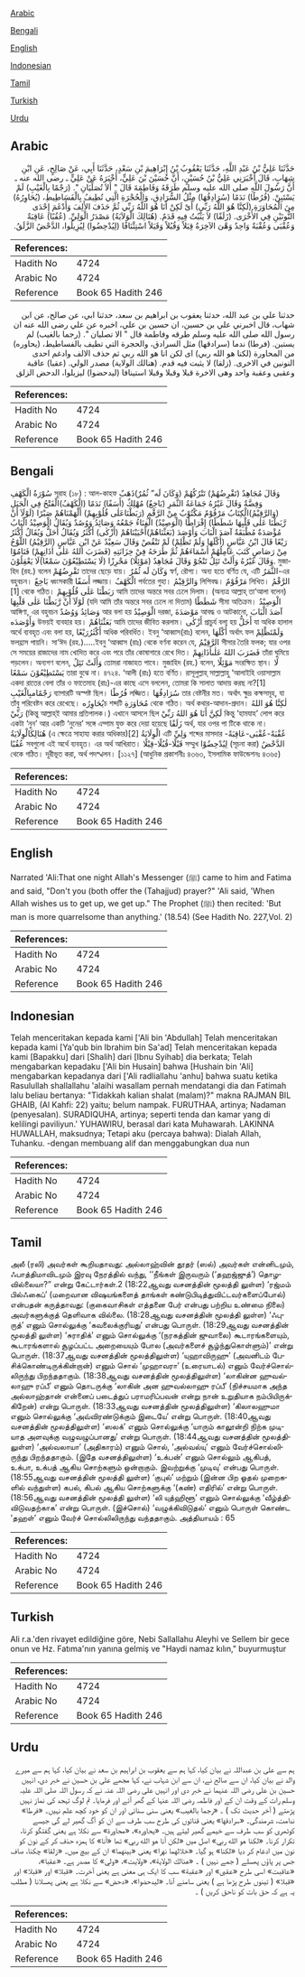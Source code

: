 [Arabic](#arabic)

[Bengali](#bengali)

[English](#english)

[Indonesian](#indonesian)

[Tamil](#tamil)

[Turkish](#turkish)

[Urdu](#urdu)

## Arabic


<div dir="rtl" lang="ar" style={{fontSize:'larger',backgroundColor:'#f8f9fa',padding:20}}>
حَدَّثَنَا عَلِيُّ بْنُ عَبْدِ اللَّهِ، حَدَّثَنَا يَعْقُوبُ بْنُ إِبْرَاهِيمَ بْنِ سَعْدٍ، حَدَّثَنَا أَبِي، عَنْ صَالِحٍ، عَنِ ابْنِ شِهَابٍ، قَالَ أَخْبَرَنِي عَلِيُّ بْنُ حُسَيْنٍ، أَنَّ حُسَيْنَ بْنَ عَلِيٍّ، أَخْبَرَهُ عَنْ عَلِيٍّ ـ رضى الله عنه ـ أَنَّ رَسُولَ اللَّهِ صلى الله عليه وسلم طَرَقَهُ وَفَاطِمَةَ قَالَ ‏"‏ أَلاَ تُصَلِّيَانِ ‏"‏‏.‏ ‏(‏رَجْمًا بِالْغَيْبِ‏)‏ لَمْ يَسْتَبِنْ‏.‏ ‏(‏فُرُطًا‏)‏ نَدَمًا ‏(‏سُرَادِقُهَا‏)‏ مِثْلُ السُّرَادِقِ، وَالْحُجْرَةِ الَّتِي تُطِيفُ بِالْفَسَاطِيطِ، ‏(‏يُحَاوِرُهُ‏)‏ مِنَ الْمُحَاوَرَةِ ‏(‏لَكِنَّا هُوَ اللَّهُ رَبِّي‏)‏ أَىْ لَكِنْ أَنَا هُوَ اللَّهُ رَبِّي ثُمَّ حَذَفَ الأَلِفَ وَأَدْغَمَ إِحْدَى النُّونَيْنِ فِي الأُخْرَى‏.‏ ‏(‏زَلَقًا‏)‏ لاَ يَثْبُتُ فِيهِ قَدَمٌ‏.‏ ‏(‏هُنَالِكَ الْوَلاَيَةُ‏)‏ مَصْدَرُ الْوَلِيِّ‏.‏ ‏(‏عُقُبًا‏)‏ عَاقِبَةٌ وَعُقْبَى وَعُقْبَةٌ وَاحِدٌ وَهْىَ الآخِرَةُ قِبَلاً وَقُبُلاً وَقَبَلاً اسْتِئْنَافًا ‏(‏لِيُدْحِضُوا‏)‏ لِيُزِيلُوا، الدَّحْضُ الزَّلَقُ‏.‏
</div>
<div style={{backgroundColor:'#f8f9fa',padding:20, marginBottom: 10}}><table> <thead> <tr> <th>References:</th> <th></th> </tr> </thead> <tbody><tr><td>Hadith No</td><td>4724</td></tr><tr><td>Arabic No</td><td>4724</td></tr><tr><td>Reference</td><td>Book 65 Hadith 246</td></tr></tbody></table></div>


<div dir="rtl" lang="ar" style={{fontSize:'larger',backgroundColor:'#f8f9fa',padding:20}}>
حدثنا علي بن عبد الله، حدثنا يعقوب بن ابراهيم بن سعد، حدثنا ابي، عن صالح، عن ابن شهاب، قال اخبرني علي بن حسين، ان حسين بن علي، اخبره عن علي رضى الله عنه ان رسول الله صلى الله عليه وسلم طرقه وفاطمة قال " الا تصليان ". (رجما بالغيب) لم يستبن. (فرطا) ندما (سرادقها) مثل السرادق، والحجرة التي تطيف بالفساطيط، (يحاوره) من المحاورة (لكنا هو الله ربي) اى لكن انا هو الله ربي ثم حذف الالف وادغم احدى النونين في الاخرى. (زلقا) لا يثبت فيه قدم. (هنالك الولاية) مصدر الولي. (عقبا) عاقبة وعقبى وعقبة واحد وهى الاخرة قبلا وقبلا وقبلا استينافا (ليدحضوا) ليزيلوا، الدحض الزلق
</div>
<div style={{backgroundColor:'#f8f9fa',padding:20, marginBottom: 10}}><table> <thead> <tr> <th>References:</th> <th></th> </tr> </thead> <tbody><tr><td>Hadith No</td><td>4724</td></tr><tr><td>Arabic No</td><td>4724</td></tr><tr><td>Reference</td><td>Book 65 Hadith 246</td></tr></tbody></table></div>

## Bengali


<div dir="ltr" lang="bn" style={{fontSize:'larger',backgroundColor:'#f8f9fa',padding:20}}>
سُوْرَةُ الْكَهْفِ সূরাহ (১৮) : আল-কাহফ وَقَالَ مُجَاهِدٌ (تَقْرِضُهُمْ) تَتْرُكُهُمْ (وَكَانَ لَه” ثُمُرٌ)ذَهَبٌ وَفِضَّةٌ وَقَالَ غَيْرُهُ جَمَاعَةُ الثَّمَرِ (بَاخِعٌ) مُهْلِكٌ (أَسَفًا) نَدَمًا (الْكَهْفُ)الْفَتْحُ فِي الْجَبَلِ (وَالرَّقِيْمُ)الْكِتَابُ مَرْقُوْمٌ مَكْتُوْبٌ مِنْ الرَّقْمِ (رَبَطْنَاعَلٰى قُلُوْبِهِمْ) أَلْهَمْنَاهُمْ صَبْرًا (لَوْلَآ أَنْ رَّبَطْنَا عَلٰى قَلْبِهَا شَطَطًا) إِفْرَاطًا (الْوَصِيْدُ) الْفِنَاءُ جَمْعُهُ وَصَائِدُ وَوُصُدٌ وَيُقَالُ الْوَصِيْدُ الْبَابُ مُؤْصَدَةٌ مُطْبَقَةٌ آصَدَ الْبَابَ وَأَوْصَدَ (بَعَثْنَاهُمْ)أَحْيَيْنَاهُمْ (أَزْكٰى) أَكْثَرُ وَيُقَالُ أَحَلُّ وَيُقَالُ أَكْثَرُ رَيْعًا قَالَ ابْنُ عَبَّاسٍ (أُكْلَهَا وَلَمْ تَظْلِمْ) لَمْ تَنْقُصْ وَقَالَ سَعِيْدٌ عَنْ ابْنِ عَبَّاسٍ (الرَّقِيْمُ) اللَّوْحُ مِنْ رَصَاصٍ كَتَبَ عَامِلُهُمْ أَسْمَاءَهُمْ ثُمَّ طَرَحَهُ فِيْ خِزَانَتِهِ (فَضَرَبَ اللهُ عَلٰى اٰذَانِهِمْ) فَنَامُوْا وَقَالَ غَيْرُهُ وَأَلَتْ تَئِلُ تَنْجُوْ وَقَالَ مُجَاهِدٌ (مَوْئِلًا) مَحْرِزًا (لَا يَسْتَطِيْعُوْنَ سَمْعًا)لَا يَعْقِلُوْنَ. মুজাহিদ (রহ.) বলেন تَقْرِضُهُمْ তাদের ছেড়ে যায়। وَكَانَ لَه ثُمُرٌ স্বর্ণ, রৌপ্য। অন্য হতে বর্ণিত যে, এটি الثَّمَرُ-এর বহুবচন। بَاخِعٌ ধ্বংসকারী أَسَفًا লজ্জায়। الْكَهْفُ পর্বতের গুহা। وَالرَّقِيْمُ লিপিবদ্ধ। مَرْقُوْمٌ লিখিত। الرَّقْمُ [1] থেকে গঠিত। رَبَطْنَا عَلٰى قُلُوْبِهِمْ আমি তাদের অন্তরে সবর ঢেলে দিলাম। (অন্যত্র আল্লাহ্ তা‘আলা বলেন) لَوْلَآ أَنْ رَّبَطْنَا عَلٰى قَلْبِهَا (যদি আমি তাঁর অন্তরে সবর ঢেলে না দিতাম) شَطَطًا সীমা অতিক্রম। الْوَصِيْدُ আঙ্গিণা, এর বহুবচন وَصَائِدُ وَوُصُدٌ আর বলা হয় الْوَصِيْدُ দরজা, مَوْصَدَةَ আবদ্ধ ও আটকানো, آصَدَ الْبَابَ وَأَوْصَدَه উভয়ই ব্যবহার হয়। بَعَثْنَاهُمْ আমি তাদের জীবিত করলাম। أَزْكٰى প্রাচুর্য বলা হয় أَحَلُّ যা অধিক হালাল অর্থে ব্যবহৃত এবং বলা হয়, أَكْثَرُرَيْعًا অধিক পরিবর্ধিত। ইবনু ‘আব্বাস(রাঃ) বলেন, أُكْلَهَا অর্থাৎ ফল وَلَمْتَظْلِمْ ফলহ্রাস পায়নি। সা‘ঈদ (রহ.).....ইবনু ‘আব্বাস (রাঃ) থেকে বর্ণনা করেন যে, الرَّقِيْمُ সীসার তৈরি ফলক; যার ওপর সে সময়ের রাজাদের নাম খোদিত করে এবং পরে তাঁর কোষাগারে রেখে দিত। فَضَرَبَ اللهُ عَلٰىاٰذَانِهِمْ তাঁরা ঘুমিয়ে পড়লেন। অন্যগণ বলেন, وَأَلَتْ تَئِلُ তোমরা নাজাহত পাবে। মুজাহিদ (রহ.) বলেন, مَوْئِلًا সংরক্ষিত স্থান। لَا يَسْتَطِيْعُوْنَ سَمْعًا তারা বুঝে না। ৪৭২৪. ‘আলী (রাঃ) হতে বর্ণিত। রাসূলুল্লাহ্ সাল্লাল্লাহু ‘আলাইহি ওয়াসাল্লাম একদা রাতের বেলা তাঁর ও ফাতেমাহ (রাঃ)-এর কাছে এসে বললেন, তোমরা কি সালাত আদায় করছ না?[1] رَجْمًامبِالْغَيْبِ ব্যাপারটি অস্পষ্ট ছিল। فُرُطًا লজ্জিত। سُرَادِقُهَا তার বেষ্টনীর মত। অর্থাৎ ক্ষুদ্র কক্ষসমূহ, যা তাঁবু পরিবেষ্টন করে রেখেছে। يُحَاوِرُهচ শব্দটি مُحَاوَرَةِ থেকে গঠিত। অর্থ কথার-আদান-প্রদান। لٰكِنَّا هُوَ اللهُ رَبِّيْ (কিন্তু আল্লাহ্ই আমার প্রতিপালক।) এখানে আসলে ছিল لَكِنَّ أَنَا هُوَ اللهُ رَبِّيْ কিন্তু ‘হামযাহ’ লোপ করে একটা ‘নুন’ আর একটি ‘নুনের’ সঙ্গে এদ্গাম যুক্ত করে দেয়া হয়েছে زَلَقًا অর্থ, যার ওপর পা টিকে থাকে না। هُنَالِكَالْوِلَايَةُ (এ ক্ষেত্রে সাহায্য করার অধিকার)[2] الْوِلَايَةُ এটি وَلِيِّ শব্দের মাসদার عُقْبَةً-عُقْبَى-عَاقِبَةً-عُقُبًا সবগুলো এই অর্থে ব্যবহৃত। এর অর্থ আখিরাত। قَبْلًا-قُبُلًا-قِبْلًا সম্মুখ لِيُدْحِضُوْا (সূচনা করা) الدَّحْضُ থেকে গঠিত। দূরীভূত করা, অর্থ পদস্খলন। [১১২৭] (আধুনিক প্রকাশনীঃ ৪৩৬৩, ইসলামিক ফাউন্ডেশনঃ ৪৩৬৫)
</div>
<div style={{backgroundColor:'#f8f9fa',padding:20, marginBottom: 10}}><table> <thead> <tr> <th>References:</th> <th></th> </tr> </thead> <tbody><tr><td>Hadith No</td><td>4724</td></tr><tr><td>Arabic No</td><td>4724</td></tr><tr><td>Reference</td><td>Book 65 Hadith 246</td></tr></tbody></table></div>

## English


<div dir="ltr" lang="en" style={{fontSize:'larger',backgroundColor:'#f8f9fa',padding:20}}>
Narrated 'Ali:That one night Allah's Messenger (ﷺ) came to him and Fatima and said, "Don't you (both offer the (Tahajjud) prayer?" 'Ali said, 'When Allah wishes us to get up, we get up." The Prophet (ﷺ) then recited: 'But man is more quarrelsome than anything.' (18.54) (See Hadith No. 227,Vol. 2)
</div>
<div style={{backgroundColor:'#f8f9fa',padding:20, marginBottom: 10}}><table> <thead> <tr> <th>References:</th> <th></th> </tr> </thead> <tbody><tr><td>Hadith No</td><td>4724</td></tr><tr><td>Arabic No</td><td>4724</td></tr><tr><td>Reference</td><td>Book 65 Hadith 246</td></tr></tbody></table></div>

## Indonesian


<div dir="ltr" lang="id" style={{fontSize:'larger',backgroundColor:'#f8f9fa',padding:20}}>
Telah menceritakan kepada kami ['Ali bin 'Abdullah] Telah menceritakan kepada kami [Ya'qub bin Ibrahim bin Sa'ad] Telah menceritakan kepada kami [Bapakku] dari [Shalih] dari [Ibnu Syihab] dia berkata; Telah mengabarkan kepadaku ['Ali bin Husain] bahwa [Hushain bin 'Ali] mengabarkan kepadanya dari ['Ali radliallahu 'anhu] bahwa suatu ketika Rasulullah shallallahu 'alaihi wasallam pernah mendatangi dia dan Fatimah lalu beliau bertanya: "Tidakkah kalian shalat (malam)?" makna RAJMAN BIL GHAIB, (Al Kahfi: 22) yaitu; belum nampak. FURUTHAA, artinya; Nadaman (penyesalan). SURADIQUHA, artinya; seperti tenda dan kamar yang di kelilingi paviliyun.' YUHAWIRU, berasal dari kata Muhawarah. LAKINNA HUWALLAH, maksudnya; Tetapi aku (percaya bahwa): Dialah Allah, Tuhanku. -dengan membuang alif dan menggabungkan dua nun
</div>
<div style={{backgroundColor:'#f8f9fa',padding:20, marginBottom: 10}}><table> <thead> <tr> <th>References:</th> <th></th> </tr> </thead> <tbody><tr><td>Hadith No</td><td>4724</td></tr><tr><td>Arabic No</td><td>4724</td></tr><tr><td>Reference</td><td>Book 65 Hadith 246</td></tr></tbody></table></div>

## Tamil


<div dir="ltr" lang="ta" style={{fontSize:'larger',backgroundColor:'#f8f9fa',padding:20}}>
அலீ (ரலி) அவர்கள் கூறியதாவது: அல்லாஹ்வின் தூதர் (ஸல்) அவர்கள் என்னிடமும், ஃபாத்திமாவிடமும் இரவு நேரத்தில் வந்து, ‘‘நீங்கள் இருவரும் (‘தஹஜ்ஜுத்’) தொழவில்லையா?” என்று கேட்டார்கள்.2 (18:22ஆவது வசனத்தின் மூலத்தி லுள்ள) ‘ரஜ்மம் பில்ஃகைப்’ (மறைவான விஷயங்களைத் தாங்கள் கண்டுபிடித்துவிட்டவர்களைப்போல்) என்பதன் கருத்தாவது: (குகைவாசிகள் எத்தனை பேர் என்பது பற்றிய உண்மை நிலை) அவர்களுக்குத் தெளிவாக வில்லை. (18:28ஆவது வசனத்தின் மூலத்தி லுள்ள) ‘ஃபுருத்’ எனும் சொல்லுக்கு ‘கவலைக்குரியது’ என்பது பொருள். (18:29ஆவது வசனத்தின் மூலத்தி லுள்ள) ‘சுராதிக்’ எனும் சொல்லுக்கு ‘(நரகத்தின் ஜுவாலை) கூடாரங்களையும், கூடாரங்களால் சூழப்பட்ட அறையையும் போல (அவர்களைச் சூழ்ந்துகொள்ளும்)’ என்று பொருள். (18:37ஆவது வசனத்தின் மூலத்திலுள்ள) ‘யுஹாவிருஹு’ (அவனிடம் பேசிக்கொண்டிருக்கின்றான்) எனும் சொல் ‘முஹாவரா’ (உரையாடல்) எனும் வேர்ச்சொல்லிருந்து பிறந்ததாகும். (18:38ஆவது வசனத்தின் மூலத்திலுள்ள) ‘லாகின்ன ஹுவல்லாஹு ரப்பீ’ எனும் தொடருக்கு ‘லாகின் அன ஹுவல்லாஹு ரப்பீ’ (நிச்சயமாக அந்த அல்லாஹ்தான் என்னைப் படைத்துப் பராமரிப்பவன் என்று நான் உறுதியாக நம்பியிருக்கிறேன்) என்று பொருள். (18:33ஆவது வசனத்தின் மூலத்திலுள்ள) ‘கிலாலஹுமா எனும் சொல்லுக்கு ‘அவ்விரண்டுக்கும் இடையே’ என்று பொருள். (18:40ஆவது வசனத்தின் மூலத்திலுள்ள) ‘ஸலக்’ எனும் சொல்லுக்கு ‘யாரும் காலூன்றி நிற்க முடியாத அளவுக்கு வழுவழுப்பானது’ என்று பொருள். (18:44ஆவது வசனத்தின் மூலத்திலுள்ள) ‘அல்வலாயா’ (அதிகாரம்) எனும் சொல், ‘அல்வல்யு’ எனும் வேர்ச்சொல்லிருந்து பிறந்ததாகும். (இதே வசனத்திலுள்ள) ‘உக்பன்’ எனும் சொல்லும் ஆகிபத், உக்பா, உக்பத் ஆகிய சொற்களும் ஒன்றாகும். இவற்றுக்கு ‘முடிவு’ என்பது பொருள். (18:55ஆவது வசனத்தின் மூலத்தி லுள்ள) ‘குபுல்’ மற்றும் (இன்ன பிற ஓதல் முறைகளில் வந்துள்ள) கபல், கிபல் ஆகிய சொற்களுக்கு ‘(கண்) எதிரில்’ என்று பொருள். (18:56ஆவது வசனத்தின் மூலத்தி லுள்ள) ‘லி யுத்ஹிளூ’ எனும் சொல்லுக்கு ‘வீழ்த்திவிடுவதற்காக’ என்று பொருள். (இச்சொல்) ‘வழுக்கிவிடுதல்’ எனும் பொருள் கொண்ட ‘தஹள்’ எனும் வேர்ச் சொல்லிலிருந்து வந்ததாகும். அத்தியாயம் : 65
</div>
<div style={{backgroundColor:'#f8f9fa',padding:20, marginBottom: 10}}><table> <thead> <tr> <th>References:</th> <th></th> </tr> </thead> <tbody><tr><td>Hadith No</td><td>4724</td></tr><tr><td>Arabic No</td><td>4724</td></tr><tr><td>Reference</td><td>Book 65 Hadith 246</td></tr></tbody></table></div>

## Turkish


<div dir="ltr" lang="tr" style={{fontSize:'larger',backgroundColor:'#f8f9fa',padding:20}}>
Ali r.a.'den rivayet edildiğine göre, Nebi Sallallahu Aleyhi ve Sellem bir gece onun ve Hz. Fatıma'nın yanına gelmiş ve "Haydi namaz kılın," buyurmuştur
</div>
<div style={{backgroundColor:'#f8f9fa',padding:20, marginBottom: 10}}><table> <thead> <tr> <th>References:</th> <th></th> </tr> </thead> <tbody><tr><td>Hadith No</td><td>4724</td></tr><tr><td>Arabic No</td><td>4724</td></tr><tr><td>Reference</td><td>Book 65 Hadith 246</td></tr></tbody></table></div>

## Urdu


<div dir="rtl" lang="ur" style={{fontSize:'larger',backgroundColor:'#f8f9fa',padding:20}}>
ہم سے علی بن عبداللہ نے بیان کیا، کہا ہم سے یعقوب بن ابراہیم بن سعد نے بیان کیا، کہا ہم سے میرے والد نے بیان کیا، ان سے صالح نے، ان سے ابن شہاب نے، کہا مجھے علی بن حسین نے خبر دی، انہیں حسین بن علی رضی اللہ عنہما نے خبر دی اور انہیں علی رضی اللہ عنہ نے کہ رسول اللہ صلی اللہ علیہ وسلم رات کے وقت ان کے اور فاطمہ رضی اللہ عنہا کے گھر آئے اور فرمایا۔ تم لوگ تہجد کی نماز نہیں پڑھتے ( آخر حدیث تک ) ۔ «رجما بالغيب‏» یعنی سنی سنائی اور ان کو خود کچھ علم نہیں۔ «فرطا‏» ندامت، شرمندگی۔ «سرادقها‏» یعنی قناتوں کی طرح سب طرف سے ان کو آگ گھیر لے گی جیسے کوٹھری کو سب طرف سے خیمے گھیر لیتے ہیں۔ «يحاوره‏»،‏‏‏‏ «محاورة» سے نکلا ہے یعنی گفتگو کرنا، تکرار کرنا۔ «لكنا هو الله ربي‏» اصل میں «لكن أنا هو الله ربي» تھا «أنا» کا ہمزہ حذف کر کے نون کو نون میں ادغام کر دیا «لكنا» ہو گیا۔ «خلالهما نهرا» یعنی «بينهما» ان کے بیچ میں۔ «زلقا» چکنا، صاف جس پر پاؤں پھسلے ( جمے نہیں ) ۔ «هنالك الولاية‏»،‏‏‏‏ «ولايت‏»،‏‏‏‏ «ولي» کا مصدر ہے۔ «عقبا‏»،‏‏‏‏ «عاقبت» اسی طرح «عقبى» اور «عقبة» سب کا ایک ہی معنی ہے یعنی آخرت۔ «قبلا» اور «قبلا» اور «قبلا» ( تینوں طرح پڑھا ہے ) یعنی سامنے آنا۔ «ليدحضوا‏»،‏‏‏‏ «دحض» سے نکلا ہے یعنی پھسلانا ( مطلب یہ ہے کہ حق بات کو ناحق کریں ) ۔
</div>
<div style={{backgroundColor:'#f8f9fa',padding:20, marginBottom: 10}}><table> <thead> <tr> <th>References:</th> <th></th> </tr> </thead> <tbody><tr><td>Hadith No</td><td>4724</td></tr><tr><td>Arabic No</td><td>4724</td></tr><tr><td>Reference</td><td>Book 65 Hadith 246</td></tr></tbody></table></div>